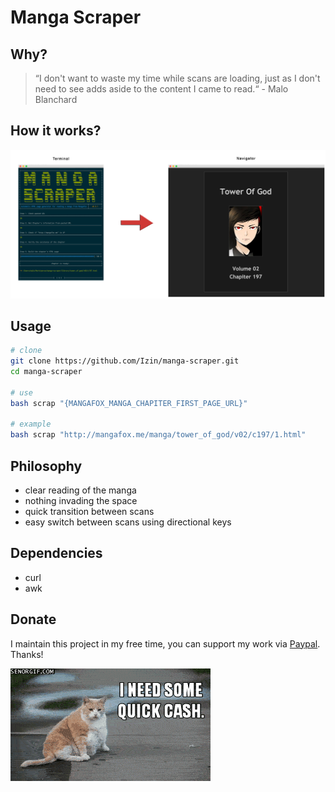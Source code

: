 # Manga Scraper

## Why?
> “I don't want to waste my time while scans are loading, just as I don't need to see adds aside to the content I came to read.“ - Malo Blanchard

## How it works?
![banner](docs/version/0.9/banner.png)

## Usage
```bash
# clone
git clone https://github.com/Izin/manga-scraper.git
cd manga-scraper

# use
bash scrap "{MANGAFOX_MANGA_CHAPITER_FIRST_PAGE_URL}"

# example
bash scrap "http://mangafox.me/manga/tower_of_god/v02/c197/1.html"
```

## Philosophy
 - clear reading of the manga
 - nothing invading the space
 - quick transition between scans
 - easy switch between scans using directional keys

## Dependencies
  - curl
  - awk

## Donate
I maintain this project in my free time, you can support my work via [Paypal](paypal.me/maloblanchard). Thanks!

![CashCat](docs/cash-cat.gif)
